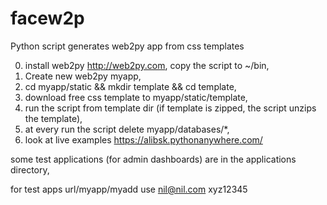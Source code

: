 # facew2p

Python script generates web2py app  from css templates

0. install web2py http://web2py.com, copy the script to ~/bin,
1. Create new web2py myapp,
2. cd myapp/static && mkdir template && cd template,
3. download free css template to myapp/static/template,
4. run the script from template dir  (if template is zipped,  the script unzips the template),
5. at every run the script delete myapp/databases/*,
6. look at live examples  https://alibsk.pythonanywhere.com/


some test applications (for admin dashboards) are in the applications directory,

for test apps url/myapp/myadd use  nil@nil.com xyz12345

